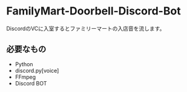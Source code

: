 # FamilyMart-Doorbell-Discord-Bot
DiscordのVCに入室するとファミリーマートの入店音を流します。

## 必要なもの
+ Python
+ discord.py[voice]
+ FFmpeg
+ Discord BOT
